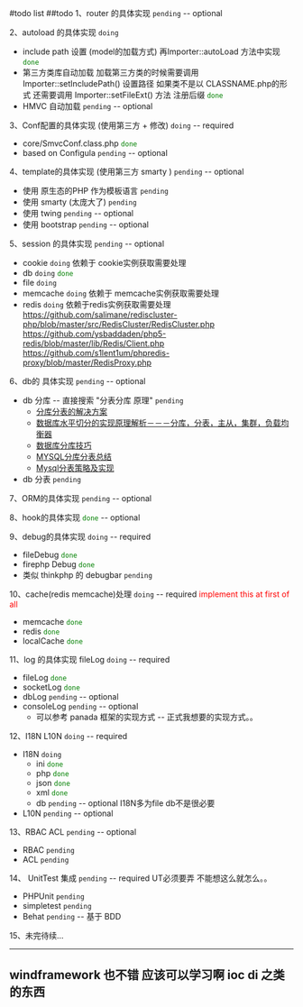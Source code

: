 #todo list
##todo
1、router 的具体实现   `pending`  -- optional

2、autoload 的具体实现   `doing`

   * include path 设置 (model的加载方式)  再Importer::autoLoad 方法中实现  <font color="green">`done`</font>
   * 第三方类库自动加载 加载第三方类的时候需要调用Importer::setIncludePath() 设置路径 如果类不是以 CLASSNAME.php的形式
     还需要调用 Importer::setFileExt() 方法 注册后缀 <font color="green">`done`</font>
   * HMVC 自动加载 `pending`  -- optional

3、Conf配置的具体实现 (使用第三方 + 修改)   `doing`  -- required

   * core/SmvcConf.class.php  <font color="green">`done`</font>
   * based on Configula `pending`  -- optional

4、template的具体实现 (使用第三方 smarty )   `pending`  -- optional

   * 使用 原生态的PHP 作为模板语言  `pending`
   * 使用 smarty (太庞大了)  `pending`
   * 使用 twing  `pending` -- optional
   * 使用 bootstrap  `pending` -- optional

5、session 的具体实现   `pending` -- optional

   * cookie   `doing` 依赖于 cookie实例获取需要处理
   * db   `doing`    <font color="green">`done`</font>
   * file   `doing`
   * memcache   `doing`  依赖于 memcache实例获取需要处理
   * redis   `doing`  依赖于redis实例获取需要处理   https://github.com/salimane/rediscluster-php/blob/master/src/RedisCluster/RedisCluster.php
                                                 https://github.com/ysbaddaden/php5-redis/blob/master/lib/Redis/Client.php
                                                 https://github.com/s1lent1um/phpredis-proxy/blob/master/RedisProxy.php



6、db的 具体实现   `pending` -- optional

   * db 分库 --  直接搜索 "分表分库 原理"   `pending`
       * [分库分表的解决方案](http://www.cnblogs.com/littlehb/archive/2012/04/22/2465453.html "分库分表的解决方案")
       * [数据库水平切分的实现原理解析－－－分库，分表，主从，集群，负载均衡器](http://zhengdl126.iteye.com/blog/419850 "数据库水平切分的实现原理解析－－－分库，分表，主从，集群，负载均衡器")
       * [数据库分库技巧](http://wenku.baidu.com/link?url=DvH7E3jZE72Id7jESFNbm5QVS4wWO_YFK54rqsQhIrXa-TMmZPOzXD707DHj7JUTVT20jIY8DTrtzyKR-jdsDsQAikpuH8u4J_10oec3g_i "数据库分库技巧")
       * [MYSQL分库分表总结](http://wentao365.iteye.com/blog/1740874 "MYSQL分库分表总结")
       * [Mysql分表策略及实现](http://gubaojian.blog.163.com/blog/static/16617990820133183334047/ "Mysql分表策略及实现")
   * db 分表   `pending`

7、ORM的具体实现   `pending`   -- optional

8、hook的具体实现   <font color="green">`done`</font>  -- optional

9、debug的具体实现  `doing`   -- required

  * fileDebug  <font color="green">`done`</font>
  * firephp Debug   <font color="green">`done`</font>
  * 类似 thinkphp 的 debugbar  `pending`

10、cache(redis memcache)处理   `doing`   -- required <font color="red">implement this at first of all</font>

   * memcache <font color="green">`done`</font>
   * redis   <font color="green">`done`</font>
   * localCache  <font color="green">`done`</font>


11、log 的具体实现   fileLog  `doing`  -- required

   * fileLog  <font color="green">`done`</font>
   * socketLog <font color="green">`done`</font>
   * dbLog  `pending` -- optional
   * consoleLog `pending` -- optional
      * 可以参考 panada 框架的实现方式 -- 正式我想要的实现方式。。

12、I18N L10N   `doing`  -- required

   * I18N  `doing`
      * ini <font color="green">`done`</font>
      * php <font color="green">`done`</font>
      * json <font color="green">`done`</font>
      * xml <font color="green">`done`</font>
      * db `pending` -- optional I18N多为file db不是很必要
   * L10N  `pending` -- optional

13、RBAC ACL  `pending`   -- optional

   * RBAC   `pending`
   * ACL   `pending`

14、 UnitTest 集成  `pending`  -- required UT必须要弄 不能想这么就怎么。。

   * PHPUnit `pending`
   * simpletest `pending`
   * Behat `pending`  -- 基于 BDD

15、未完待续...

---

 windframework 也不错 应该可以学习啊 ioc di 之类的东西
----
